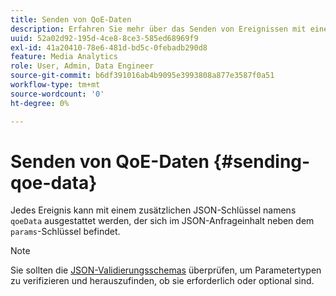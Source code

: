 ```yaml
---
title: Senden von QoE-Daten
description: Erfahren Sie mehr über das Senden von Ereignissen mit einem JSON-Schlüssel „qoeData“.
uuid: 52a02d92-195d-4ce8-8ce3-585ed68969f9
exl-id: 41a20410-78e6-481d-bd5c-0febadb290d8
feature: Media Analytics
role: User, Admin, Data Engineer
source-git-commit: b6df391016ab4b9095e3993808a877e3587f0a51
workflow-type: tm+mt
source-wordcount: '0'
ht-degree: 0%

---
```


# Senden von QoE-Daten {#sending-qoe-data}

Jedes Ereignis kann mit einem zusätzlichen JSON-Schlüssel namens `qoeData` ausgestattet werden, der sich im JSON-Anfrageinhalt neben dem `params`-Schlüssel befindet.

>[!NOTE]
>
>Sie sollten die [JSON-Validierungsschemas](/help/media-collection-api/mc-api-impl/mc-api-validate-reqs.md) überprüfen, um Parametertypen zu verifizieren und herauszufinden, ob sie erforderlich oder optional sind.
